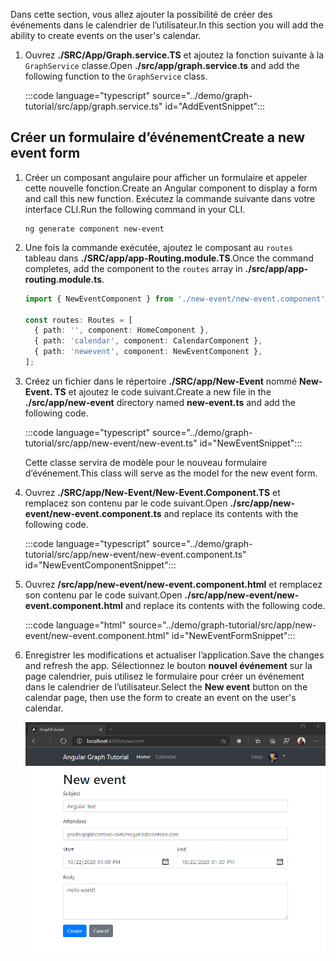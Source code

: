 <!-- markdownlint-disable MD002 MD041 -->

<span data-ttu-id="391ea-101">Dans cette section, vous allez ajouter la possibilité de créer des événements dans le calendrier de l’utilisateur.</span><span class="sxs-lookup"><span data-stu-id="391ea-101">In this section you will add the ability to create events on the user's calendar.</span></span>

1. <span data-ttu-id="391ea-102">Ouvrez **./SRC/App/Graph.service.TS** et ajoutez la fonction suivante à la `GraphService` classe.</span><span class="sxs-lookup"><span data-stu-id="391ea-102">Open **./src/app/graph.service.ts** and add the following function to the `GraphService` class.</span></span>

    :::code language="typescript" source="../demo/graph-tutorial/src/app/graph.service.ts" id="AddEventSnippet":::

## <a name="create-a-new-event-form"></a><span data-ttu-id="391ea-103">Créer un formulaire d’événement</span><span class="sxs-lookup"><span data-stu-id="391ea-103">Create a new event form</span></span>

1. <span data-ttu-id="391ea-104">Créer un composant angulaire pour afficher un formulaire et appeler cette nouvelle fonction.</span><span class="sxs-lookup"><span data-stu-id="391ea-104">Create an Angular component to display a form and call this new function.</span></span> <span data-ttu-id="391ea-105">Exécutez la commande suivante dans votre interface CLI.</span><span class="sxs-lookup"><span data-stu-id="391ea-105">Run the following command in your CLI.</span></span>

    ```Shell
    ng generate component new-event
    ```

1. <span data-ttu-id="391ea-106">Une fois la commande exécutée, ajoutez le composant au `routes` tableau dans **./SRC/app/app-Routing.module.TS**.</span><span class="sxs-lookup"><span data-stu-id="391ea-106">Once the command completes, add the component to the `routes` array in **./src/app/app-routing.module.ts**.</span></span>

    ```typescript
    import { NewEventComponent } from './new-event/new-event.component';

    const routes: Routes = [
      { path: '', component: HomeComponent },
      { path: 'calendar', component: CalendarComponent },
      { path: 'newevent', component: NewEventComponent },
    ];
    ```

1. <span data-ttu-id="391ea-107">Créez un fichier dans le répertoire **./SRC/app/New-Event** nommé **New-Event. TS** et ajoutez le code suivant.</span><span class="sxs-lookup"><span data-stu-id="391ea-107">Create a new file in the **./src/app/new-event** directory named **new-event.ts** and add the following code.</span></span>

    :::code language="typescript" source="../demo/graph-tutorial/src/app/new-event/new-event.ts" id="NewEventSnippet":::

    <span data-ttu-id="391ea-108">Cette classe servira de modèle pour le nouveau formulaire d’événement.</span><span class="sxs-lookup"><span data-stu-id="391ea-108">This class will serve as the model for the new event form.</span></span>

1. <span data-ttu-id="391ea-109">Ouvrez **./SRC/app/New-Event/New-Event.Component.TS** et remplacez son contenu par le code suivant.</span><span class="sxs-lookup"><span data-stu-id="391ea-109">Open **./src/app/new-event/new-event.component.ts** and replace its contents with the following code.</span></span>

    :::code language="typescript" source="../demo/graph-tutorial/src/app/new-event/new-event.component.ts" id="NewEventComponentSnippet":::

1. <span data-ttu-id="391ea-110">Ouvrez **/src/app/new-event/new-event.component.html** et remplacez son contenu par le code suivant.</span><span class="sxs-lookup"><span data-stu-id="391ea-110">Open **./src/app/new-event/new-event.component.html** and replace its contents with the following code.</span></span>

    :::code language="html" source="../demo/graph-tutorial/src/app/new-event/new-event.component.html" id="NewEventFormSnippet":::

1. <span data-ttu-id="391ea-111">Enregistrer les modifications et actualiser l’application.</span><span class="sxs-lookup"><span data-stu-id="391ea-111">Save the changes and refresh the app.</span></span> <span data-ttu-id="391ea-112">Sélectionnez le bouton **nouvel événement** sur la page calendrier, puis utilisez le formulaire pour créer un événement dans le calendrier de l’utilisateur.</span><span class="sxs-lookup"><span data-stu-id="391ea-112">Select the **New event** button on the calendar page, then use the form to create an event on the user's calendar.</span></span>

    ![Capture d’écran du nouveau formulaire d’événement](images/create-event.png)
